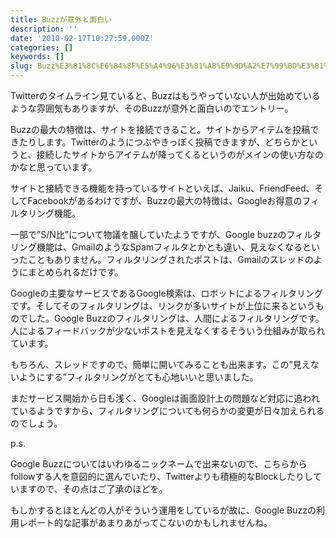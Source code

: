 ```yaml
---
title: Buzzが意外と面白い
description: ''
date: '2010-02-17T10:27:59.000Z'
categories: []
keywords: []
slug: Buzz%E3%81%8C%E6%84%8F%E5%A4%96%E3%81%A8%E9%9D%A2%E7%99%BD%E3%81%84
---
```

Twitterのタイムライン見ていると、Buzzはもうやっていない人が出始めているような雰囲気もありますが、そのBuzzが意外と面白いのでエントリー。

Buzzの最大の特徴は、サイトを接続できること。サイトからアイテムを投稿できたりします。Twitterのようにつぶやきっぽく投稿できますが、どちらかというと、接続したサイトからアイテムが降ってくるというのがメインの使い方なのかなと思っています。

サイトと接続できる機能を持っているサイトといえば、Jaiku、FriendFeed、そしてFacebookがあるわけですが、Buzzの最大の特徴は、Googleお得意のフィルタリング機能。

一部で”S/N比”について物議を醸していたようですが、Google buzzのフィルタリング機能は、GmailのようなSpamフィルタとかとも違い、見えなくなるといったこともありません。フィルタリングされたポストは、Gmailのスレッドのようにまとめられるだけです。

Googleの主要なサービスであるGoogle検索は、ロボットによるフィルタリングです。そしてそのフィルタリングは、リンクが多いサイトが上位に来るというものでした。Google Buzzのフィルタリングは、人間によるフィルタリングです。人によるフィードバックが少ないポストを見えなくするそういう仕組みが取られています。

もちろん、スレッドですので、簡単に開いてみることも出来ます。この”見えないようにする”フィルタリングがとても心地いいと思いました。

まだサービス開始から日も浅く、Googleは画面設計上の問題など対応に追われているようですから、フィルタリングについても何らかの変更が日々加えられるのでしょう。

p.s.

Google Buzzについてはいわゆるニックネームで出来ないので、こちらからfollowする人を意図的に選んでいたり、Twitterよりも積極的なBlockしたりしていますので、その点はご了承のほどを。

もしかするとほとんどの人がそういう運用をしているが故に、Google Buzzの利用レポート的な記事があまりあがってこないのかもしれませんね。